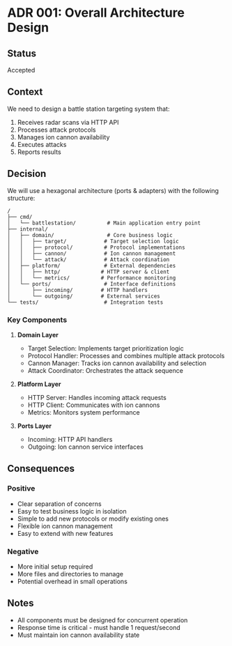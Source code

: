 # ADR 001: Overall Architecture Design

## Status

Accepted

## Context

We need to design a battle station targeting system that:

1. Receives radar scans via HTTP API
2. Processes attack protocols
3. Manages ion cannon availability
4. Executes attacks
5. Reports results

## Decision

We will use a hexagonal architecture (ports & adapters) with the following structure:

```
/
├── cmd/
│   └── battlestation/          # Main application entry point
├── internal/
│   ├── domain/                 # Core business logic
│   │   ├── target/            # Target selection logic
│   │   ├── protocol/          # Protocol implementations
│   │   ├── cannon/            # Ion cannon management
│   │   └── attack/            # Attack coordination
│   ├── platform/              # External dependencies
│   │   ├── http/             # HTTP server & client
│   │   └── metrics/          # Performance monitoring
│   └── ports/                 # Interface definitions
│       ├── incoming/         # HTTP handlers
│       └── outgoing/         # External services
└── tests/                     # Integration tests
```

### Key Components

1. **Domain Layer**

   - Target Selection: Implements target prioritization logic
   - Protocol Handler: Processes and combines multiple attack protocols
   - Cannon Manager: Tracks ion cannon availability and selection
   - Attack Coordinator: Orchestrates the attack sequence

2. **Platform Layer**

   - HTTP Server: Handles incoming attack requests
   - HTTP Client: Communicates with ion cannons
   - Metrics: Monitors system performance

3. **Ports Layer**
   - Incoming: HTTP API handlers
   - Outgoing: Ion cannon service interfaces

## Consequences

### Positive

- Clear separation of concerns
- Easy to test business logic in isolation
- Simple to add new protocols or modify existing ones
- Flexible ion cannon management
- Easy to extend with new features

### Negative

- More initial setup required
- More files and directories to manage
- Potential overhead in small operations

## Notes

- All components must be designed for concurrent operation
- Response time is critical - must handle 1 request/second
- Must maintain ion cannon availability state
